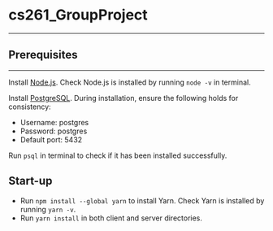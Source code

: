 # cs261_GroupProject
---

## Prerequisites
---
Install [Node.js](https://nodejs.org/en/download/). Check Node.js is installed by running `node -v` in terminal.  
  
Install [PostgreSQL](https://www.postgresql.org/download/). During installation, ensure the following holds for consistency:  
- Username: postgres  
- Password: postgres  
- Default port: 5432  
 
 Run `psql` in terminal to check if it has been installed successfully.


## Start-up
- Run `npm install --global yarn` to install Yarn. Check Yarn is installed by running `yarn -v`.
- Run `yarn install` in both client and server directories.

